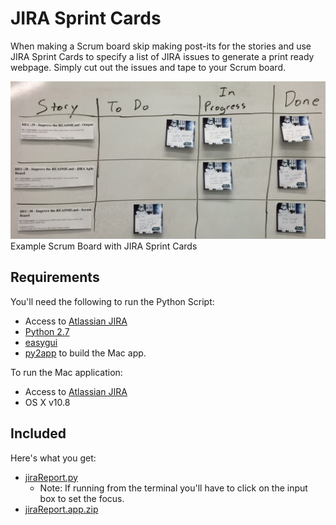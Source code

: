 # JIRA Sprint Cards
When making a Scrum board skip making post-its for the stories and use JIRA Sprint Cards to specify a list of JIRA issues to generate a print ready webpage. Simply cut out the issues and tape to your Scrum board.


![Example Scrum Board with JIRA Sprint Cards](https://raw.githubusercontent.com/jyoakum/JIRA-Sprint-Cards/gh-pages/images/Scrum%20Board.jpeg)Example Scrum Board with JIRA Sprint Cards

## Requirements
You'll need the following to run the Python Script:
* Access to [Atlassian JIRA](https://www.atlassian.com/software/jira)
* [Python 2.7](http://www.python.org/download/releases/2.7/)
* [easygui](http://easygui.sourceforge.net/)
* [py2app](http://pythonhosted.org/py2app/install.html) to build the Mac app.

To run the Mac application:
* Access to [Atlassian JIRA](https://www.atlassian.com/software/jira)
* OS X v10.8

## Included
Here's what you get:
* [jiraReport.py](https://github.com/jyoakum/JIRA-Sprint-Cards/blob/master/src/jiraReport.py)
  * Note: If running from the terminal you'll have to click on the input box to set the focus.
* [jiraReport.app.zip](https://github.com/jyoakum/JIRA-Sprint-Cards/releases/download/v1.0/jiraReport.app.zip)
